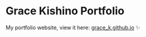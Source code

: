 # Grace Kishino Portfolio 

My portfolio website, view it here: [grace_k.github.io](https://grace_k.github.io/) ✨


